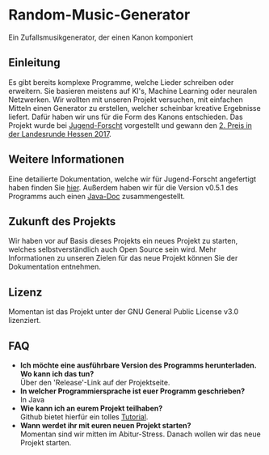 # Random-Music-Generator
Ein Zufallsmusikgenerator, der einen Kanon komponiert

## Einleitung
Es gibt bereits komplexe Programme, welche Lieder schreiben oder erweitern.
Sie basieren meistens auf KI's, Machine Learning oder neuralen Netzwerken.
Wir wollten mit unseren Projekt versuchen, mit einfachen Mitteln einen Generator zu erstellen, welcher scheinbar kreative Ergebnisse liefert.
Dafür haben wir uns für die Form des Kanons entschieden.
Das Projekt wurde bei [Jugend-Forscht](https://www.jugend-forscht.de/ "Die Jugend-Forscht Webseite") vorgestellt und gewann den [2. Preis in der Landesrunde Hessen 2017](http://jugend-forscht.merck.de/blank.microsite.corp/de/images/Siegerliste_2017_tcm1232_161157.pdf?Version= "PDF Seite 13").

## Weitere Informationen
Eine detailierte Dokumentation, welche wir für Jugend-Forscht angefertigt haben finden Sie [hier](Documentation-Jugend-Forscht.odt/ "Unsere Jugend-Forscht-Dokumentation").
Außerdem haben wir für die Version v0.5.1 des Programms auch einen [Java-Doc](docs/ "Der Java-Doc der Programmversion v0.5.1") zusammengestellt.

## Zukunft des Projekts
Wir haben vor auf Basis dieses Projekts ein neues Projekt zu starten, welches selbstverständlich auch Open Source sein wird.
Mehr Informationen zu unseren Zielen für das neue Projekt können Sie der Dokumentation entnehmen.

## Lizenz
Momentan ist das Projekt unter der GNU General Public License v3.0 lizenziert.

## FAQ

- **Ich möchte eine ausführbare Version des Programms herunterladen. Wo kann ich das tun?**<br>
Über den 'Release'-Link auf der Projektseite.
- **In welcher Programmiersprache ist euer Programm geschrieben?**<br>
In Java
- **Wie kann ich an eurem Projekt teilhaben?**<br>
Github bietet hierfür ein tolles [Tutorial](https://guides.github.com/activities/contributing-to-open-source/).
- **Wann werdet ihr mit euren neuen Projekt starten?**<br>
Momentan sind wir mitten im Abitur-Stress. Danach wollen wir das neue Projekt starten.
